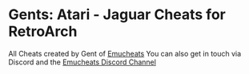 # Gents: Atari - Jaguar Cheats for RetroArch

All Cheats created by Gent of [Emucheats](https://emucheats.emulation64.com/)
You can also get in touch via Discord and the [Emucheats Discord Channel](https://discord.com/channels/713716215717036034/713716216186798212)